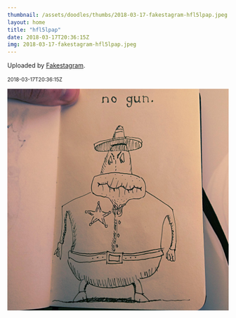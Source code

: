 ```yaml
---
thumbnail: /assets/doodles/thumbs/2018-03-17-fakestagram-hfl5lpap.jpeg
layout: home
title: "hfl5lpap"
date: 2018-03-17T20:36:15Z
img: 2018-03-17-fakestagram-hfl5lpap.jpeg
---
```


Uploaded by [Fakestagram](https://github.com/opyate/fakestagram).

<small>2018-03-17T20:36:15Z</small>

![Uploaded by Fakestagram](2018-03-17-fakestagram-hfl5lpap.jpeg)
